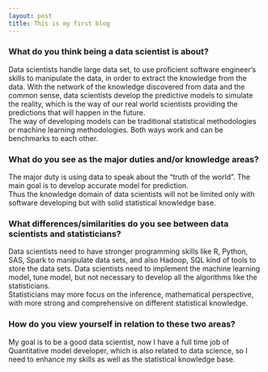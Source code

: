 ```yaml
---
layout: post
title: This is my first blog
---
```




### What do you think being a data scientist is about? </h3>
Data scientists handle large data set, to use proficient software engineer’s skills to manipulate the data, in order to extract the knowledge from the data. With the network of the knowledge discovered from data and the common sense, data scientists develop the predictive models to simulate the reality, which is the way of our real world scientists providing the predictions that will happen in the future.
<br />
The way of developing models can be traditional statistical methodologies or machine learning methodologies. Both ways work and can be benchmarks to each other.

### What do you see as the major duties and/or knowledge areas?
The major duty is using data to speak about the “truth of the world”. The main goal is to develop accurate model for prediction.
<br />
Thus the knowledge domain of data scientists will not be limited only with software developing but with solid statistical knowledge base.

### What differences/similarities do you see between data scientists and statisticians?
Data scientists need to have stronger programming skills like R, Python, SAS, Spark to manipulate data sets, and also Hadoop, SQL kind of tools to store the data sets.
Data scientists need to implement the machine learning model, tune model, but not necessary to develop all the algorithms like the statisticians.
<br />
Statisticians may more focus on the inference, mathematical perspective, with more strong and comprehensive on different statistical knowledge.
### How do you view yourself in relation to these two areas?</h3>
My goal is to be a good data scientist, now I have a full time job of Quantitative model developer, which is also related to data science, so I need to enhance my skills as well as the statistical knowledge base.
